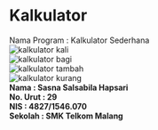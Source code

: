 # Kalkulator

Nama Program : Kalkulator Sederhana
<br>
![kalkulator kali](https://cloud.githubusercontent.com/assets/22133030/19967575/824748ce-a203-11e6-8577-21d41f9dc509.PNG)<br>
![kalkulator bagi](https://cloud.githubusercontent.com/assets/22133030/19967579/87f68aaa-a203-11e6-9529-86b860323b09.PNG)<br>
![kalkulator tambah](https://cloud.githubusercontent.com/assets/22133030/19967585/8cff5ff4-a203-11e6-9b2d-bb0c9753bf61.PNG)<br>
![kalkulator kurang](https://cloud.githubusercontent.com/assets/22133030/19967593/927bf8b6-a203-11e6-92a2-eb026bb10bc5.PNG)
<br>
<b>Nama   : Sasna Salsabila Hapsari<br>
No. Urut  : 29<br>
NIS       : 4827/1546.070<br>
Sekolah   : SMK Telkom Malang</b>
